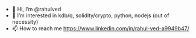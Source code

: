 - 👋 Hi, I’m @rahulved
- 👀 I’m interested in kdb/q, solidity/crypto, python, nodejs (out of necessity)
- 📫 How to reach me https://www.linkedin.com/in/rahul-ved-a9949b47/

<!---
rahulved/rahulved is a ✨ special ✨ repository because its `README.md` (this file) appears on your GitHub profile.
You can click the Preview link to take a look at your changes.
--->

